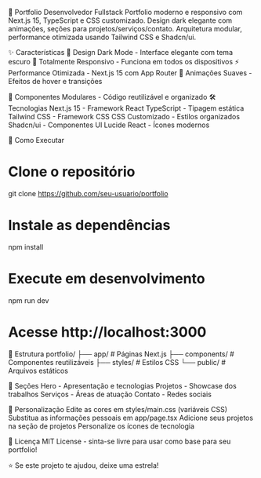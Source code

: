 🚀 Portfolio Desenvolvedor Fullstack
Portfolio moderno e responsivo com Next.js 15, TypeScript e CSS customizado. Design dark elegante com animações, seções para projetos/serviços/contato. Arquitetura modular, performance otimizada usando Tailwind CSS e Shadcn/ui.

✨ Características
🌙 Design Dark Mode - Interface elegante com tema escuro
📱 Totalmente Responsivo - Funciona em todos os dispositivos
⚡ Performance Otimizada - Next.js 15 com App Router
🎨 Animações Suaves - Efeitos de hover e transições


🧩 Componentes Modulares - Código reutilizável e organizado
🛠️ Tecnologias
Next.js 15 - Framework React
TypeScript - Tipagem estática
Tailwind CSS - Framework CSS
CSS Customizado - Estilos organizados
Shadcn/ui - Componentes UI
Lucide React - Ícones modernos


🚀 Como Executar
# Clone o repositório
git clone https://github.com/seu-usuario/portfolio

# Instale as dependências
npm install

# Execute em desenvolvimento
npm run dev

# Acesse http://localhost:3000
📂 Estrutura
portfolio/
├── app/                 # Páginas Next.js
├── components/          # Componentes reutilizáveis
├── styles/             # Estilos CSS
└── public/             # Arquivos estáticos


📱 Seções
Hero - Apresentação e tecnologias
Projetos - Showcase dos trabalhos
Serviços - Áreas de atuação
Contato - Redes sociais


🎨 Personalização
Edite as cores em styles/main.css (variáveis CSS)
Substitua as informações pessoais em app/page.tsx
Adicione seus projetos na seção de projetos
Personalize os ícones de tecnologia


📄 Licença
MIT License - sinta-se livre para usar como base para seu portfolio!

⭐ Se este projeto te ajudou, deixe uma estrela!
